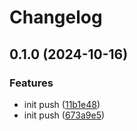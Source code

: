 # Changelog

## 0.1.0 (2024-10-16)


### Features

* init push ([11b1e48](https://github.com/geneton-ltd/genovisio_annotation/commit/11b1e4837ac53ff8996f653cee1afc2f18f126f9))
* init push ([673a9e5](https://github.com/geneton-ltd/genovisio_annotation/commit/673a9e538825665eda872b178c51852d515074e8))
